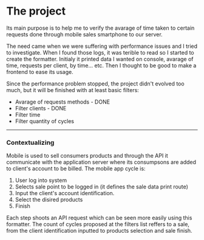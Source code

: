 # The project
Its main purpose is to help me to verify the avarage of time taken to certain requests done through mobile sales smartphone to our server.

The need came when we were suffering with performance issues and I tried to investigate. When I found those logs, it was terible to read so I started to create the formatter.
Initialy it printed data I wanted on console, avarage of time, requests per client, by time... etc. Then I thought to be good to make a frontend to ease its usage.

Since the performance problem stopped, the project didn't evolved too much, but it will be finished with at least basic filters:
- Avarage of requests methods - DONE
- Filter clients - DONE
- Filter time
- Filter quantity of cycles


---
### Contextualizing
Mobile is used to sell consumers products and through the API it communicate with the application server where its consumpsons are added to client's account to be billed.
The mobile app cycle is:
1. User log into system
2. Selects sale point to be logged in (it defines the sale data print route)
3. Input the client's account identification.
4. Select the disired products
5. Finish

Each step shoots an API request which can be seen more easily using this formatter. The count of cycles proposed at the filters list reffers to a sale, from the client identification inputted to products selection and sale finish.